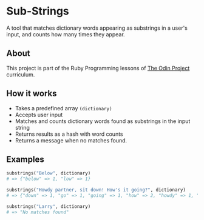 # Sub-Strings

A tool that matches dictionary words appearing as substrings in a user's input, and counts how many times they appear.

## About

This project is part of the Ruby Programming lessons of [The Odin Project](https://www.theodinproject.com/lessons/ruby-sub-strings) curriculum.

## How it works

- Takes a predefined array `(dictionary)`
- Accepts user input
- Matches and counts dictionary words found as substrings in the input string
- Returns results as a hash with word counts
- Returns a message when no matches found.

## Examples

```ruby
substrings("Below", dictionary)
# => {"below" => 1, "low" => 1}

substrings("Howdy partner, sit down! How's it going?", dictionary)
# => {"down" => 1, "go" => 1, "going" => 1, "how" => 2, "howdy" => 1, "it" => 2, "i" => 3, "own" => 1, "part" => 1, "partner" => 1, "sit" => 1}

substrings("Larry", dictionary)
# => "No matches found"
```
